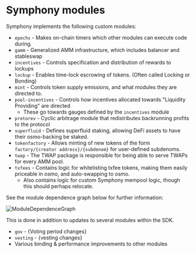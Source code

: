 # Symphony modules

Symphony implements the following custom modules:

- `epochs` - Makes on-chain timers which other modules can execute code during.
- `gamm` - Generalized AMM infrastructure, which includes balancer and stableswap
- `incentives` - Controls specification and distribution of rewards to lockups
- `lockup` - Enables time-lock escrowing of tokens. (Often called Locking or Bonding)
- `mint` - Controls token supply emissions, and what modules they are directed to.
- `pool-incentives` - Controls how incentives allocated towards "Liquidity Providing" are directed
  - These go towards gauges defined by the `incentives` module
- `protorev` - Cyclic arbitrage module that redistributes backrunning profits to the protocol
- `superfluid` - Defines superfluid staking, allowing DeFi assets to have their osmo-backing be staked.
- `tokenfactory` - Allows minting of new tokens of the form `factory/{creator address}/{subdenom}` for user-defined subdenoms.
- `twap` - The TWAP package is responsible for being able to serve TWAPs for every AMM pool.
- `txfees` - Contains logic for whitelisting txfee tokens, making them easily priceable in osmo, and auto-swapping to osmo.
  - Also contains logic for custom Symphony mempool logic, though this should perhaps relocate.

See the module dependence graph below for further information:

![ModuleDependenceGraph](https://user-images.githubusercontent.com/76530366/175043735-c66c2646-6afc-4a53-9f4b-d26ec45c73d9.png)

This is done in addition to updates to several modules within the SDK.

- `gov` - {Voting period changes}
- `vesting` - {vesting changes}
- Various binding & performance improvements to other modules
